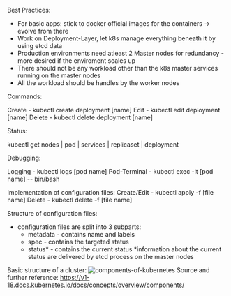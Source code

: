 Best Practices:
- For basic apps: stick to docker official images for the containers -> evolve from there
- Work on Deployment-Layer, let k8s manage everything beneath it by using etcd data
- Production environments need atleast 2 Master nodes for redundancy - more desired if the enviroment scales up
- There should not be any workload other than the k8s master services running on the master nodes
- All the workload should be handles by the worker nodes

Commands:

Create              - kubectl create deployment [name]
Edit                - kubectl edit deployment [name]
Delete              - kubectl delete deployment [name]

Status:

kubectl get nodes | pod | services | replicaset | deployment

Debugging:

Logging             - kubectl logs [pod name]
Pod-Terminal        - kubectl exec -it [pod name] -- bin/bash

Implementation of configuration files:
Create/Edit         - kubectl apply -f [file name]
Delete              - kubectl delete -f [file name]

Structure of configuration files:
- configuration files are split into 3 subparts:
  - metadata        - contains name and labels
  - spec            - contains the targeted status
  - status*         - contains the current status
  *information about the current status are delivered by etcd process on the master nodes
  
 Basic structure of a cluster:
 ![components-of-kubernetes](https://user-images.githubusercontent.com/95536830/144724254-026ca6cd-9aa2-4eb2-9591-1ef65af6f054.png)
 Source and further reference: https://v1-18.docs.kubernetes.io/docs/concepts/overview/components/
